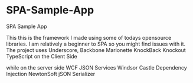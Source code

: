 SPA-Sample-App
==============

SPA Sample App

This this is the framework I made using some of todays opensource libraries. I am relatively a beginner to SPA so you might find issues with it.
The project uses 
Underscore,
Backbone
Marionette
KnockBack
Knockout
TypeScript
on the Client Side

while on the server side
WCF JSON Services
Windsor Castle Dependency Injection
NewtonSoft jSON Serializer
